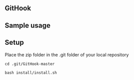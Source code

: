 ## GitHook

## Sample usage

## Setup

Place the zip folder in the .git folder of your local repository

`cd .git/GitHook-master`

`bash install/install.sh`
